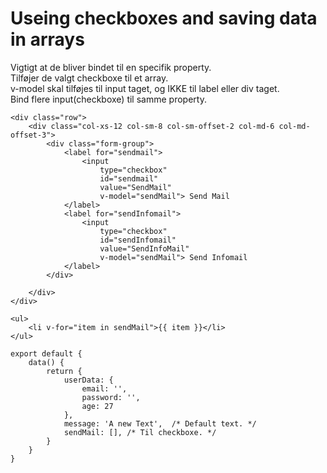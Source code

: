 # Useing checkboxes and saving data in arrays
Vigtigt at de bliver bindet til en specifik property.  
Tilføjer de valgt checkboxe til et array.  
v-model skal tilføjes til input taget, og IKKE til label eller div taget.  
Bind flere input(checkboxe) til samme property.  
```
<div class="row">
    <div class="col-xs-12 col-sm-8 col-sm-offset-2 col-md-6 col-md-offset-3">
        <div class="form-group">
            <label for="sendmail">
                <input
                    type="checkbox"
                    id="sendmail"
                    value="SendMail"
                    v-model="sendMail"> Send Mail
            </label>
            <label for="sendInfomail">
                <input
                    type="checkbox"
                    id="sendInfomail"
                    value="SendInfoMail"
                    v-model="sendMail"> Send Infomail
            </label>
        </div>

    </div>
</div>

<ul>
    <li v-for="item in sendMail">{{ item }}</li>
</ul>

export default {
    data() {
        return {
            userData: {
                email: '',
                password: '',
                age: 27
            },
            message: 'A new Text',  /* Default text. */
            sendMail: [], /* Til checkboxe. */
        }
    }
}
```
